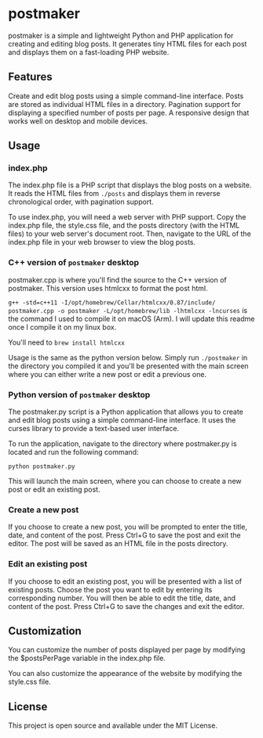 # postmaker
 postmaker is a simple and lightweight Python and PHP application for creating and editing blog posts. It generates tiny HTML files for each post and displays them on a fast-loading PHP website.
 
 ## Features

Create and edit blog posts using a simple command-line interface.
Posts are stored as individual HTML files in a directory.
Pagination support for displaying a specified number of posts per page.
A responsive design that works well on desktop and mobile devices.

## Usage
### index.php
The index.php file is a PHP script that displays the blog posts on a website. It reads the HTML files from `./posts` and displays them in reverse chronological order, with pagination support.

To use index.php, you will need a web server with PHP support. Copy the index.php file, the style.css file, and the posts directory (with the HTML files) to your web server's document root. Then, navigate to the URL of the index.php file in your web browser to view the blog posts.
### C++ version of `postmaker` desktop
postmaker.cpp is where you'll find the source to the C++ version of postmaker. This version uses htmlcxx to format the post html.

`g++ -std=c++11 -I/opt/homebrew/Cellar/htmlcxx/0.87/include/ postmaker.cpp -o postmaker -L/opt/homebrew/lib -lhtmlcxx -lncurses` is the command I used to compile it on macOS (Arm). I will update this readme once I compile it on my linux box. 

You'll need to `brew install htmlcxx` 

Usage is the same as the python version below. Simply run `./postmaker` in the directory you compiled it and you'll be presented with the main screen where you can either write a new post or edit a previous one.

### Python version of `postmaker` desktop
The postmaker.py script is a Python application that allows you to create and edit blog posts using a simple command-line interface. It uses the curses library to provide a text-based user interface.

To run the application, navigate to the directory where postmaker.py is located and run the following command:

```
python postmaker.py
```

This will launch the main screen, where you can choose to create a new post or edit an existing post.

### Create a new post

If you choose to create a new post, you will be prompted to enter the title, date, and content of the post. Press Ctrl+G to save the post and exit the editor. The post will be saved as an HTML file in the posts directory.

### Edit an existing post

If you choose to edit an existing post, you will be presented with a list of existing posts. Choose the post you want to edit by entering its corresponding number. You will then be able to edit the title, date, and content of the post. Press Ctrl+G to save the changes and exit the editor.


## Customization

You can customize the number of posts displayed per page by modifying the $postsPerPage variable in the index.php file.

You can also customize the appearance of the website by modifying the style.css file.

## License

This project is open source and available under the MIT License.
